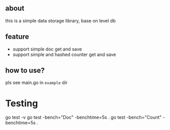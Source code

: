 ## about
this is a simple data storage library, base on level db

## feature
- support simple doc get and save
- support simple and hashed counter get and save

## how to use?
pls see main.go in `example` dir

# Testing
go test -v
go test -bench="Doc" -benchtime=5s .
go test -bench="Count" -benchtime=5s .